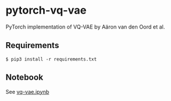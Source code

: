 # pytorch-vq-vae
PyTorch implementation of VQ-VAE by Aäron van den Oord et al.

## Requirements

```
$ pip3 install -r requirements.txt
```

## Notebook

See [vq-vae.ipynb](https://nbviewer.jupyter.org/github/zalandoresearch/pytorch-vq-vae/blob/master/vq-vae.ipynb)
